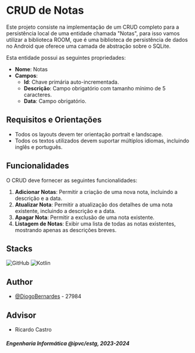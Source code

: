 # CRUD de Notas

Este projeto consiste na implementação de um CRUD completo para a persistência local de uma entidade chamada "Notas", para isso vamos utilizar a biblioteca
ROOM, que é uma biblioteca de persistência de dados no Android que oferece uma camada de abstração sobre o SQLite. 
  
Esta entidade possui as seguintes propriedades:

- **Nome**: Notas
- **Campos**:
  - **Id**: Chave primária auto-incrementada.
  - **Descrição**: Campo obrigatório com tamanho mínimo de 5 caracteres.
  - **Data**: Campo obrigatório.

## Requisitos e Orientações

- Todos os layouts devem ter orientação portrait e landscape.
- Todos os textos utilizados devem suportar múltiplos idiomas, incluindo inglês e português.

## Funcionalidades

O CRUD deve fornecer as seguintes funcionalidades:

1. **Adicionar Notas**: Permitir a criação de uma nova nota, incluindo a descrição e a data.
2. **Atualizar Nota**: Permitir a atualização dos detalhes de uma nota existente, incluindo a descrição e a data.
3. **Apagar Nota**: Permitir a exclusão de uma nota existente.
4. **Listagem de Notas**: Exibir uma lista de todas as notas existentes, mostrando apenas as descrições breves.


## Stacks

![GitHub](https://img.shields.io/badge/GitHub-100000?style=for-the-badge&logo=github&logoColor=white)
![Kotlin](https://img.shields.io/badge/Kotlin-0095D5?&style=for-the-badge&logo=kotlin&logoColor=white)

## Author

- [@DiogoBernardes](https://github.com/DiogoBernardes) - 27984

## Advisor

- Ricardo Castro

#### _Engenharia Informática @ipvc/estg, 2023-2024_
